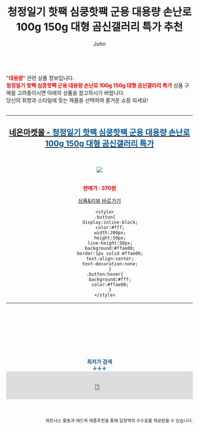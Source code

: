 ﻿---
layout: post
title:  "청정일기 핫팩 심쿵핫팩 군용 대용량 손난로 100g 150g 대형 곰신갤러리 특가 추천"
author: John
categories: [ 대용량 ]
tags: [ 대용량 파일 전송, 대용량 파일 공유, 대용량 동영상 용량 줄이기, 대용량 보조배터리, 대용량 mkv mp4 변환, 대용량 pdf 용량 줄이기, 대용량 과자, 대용량 메일 전송, 대용량 usb, 대용량 와인 ]
image: http://4on.co.kr/data/goods/21/12/50/1000000115/1000000115_list_013.jpg 
description: "청정일기 핫팩 심쿵핫팩 군용 대용량 손난로 100g 150g 대형 곰신갤러리 특가 추천 관련 상품으로 가장 고객 선호도가 높은 제품입니다."
toc: true
toc_sticky: true
---

<br>
"<b><font color='#ff0000'>대용량</font></b>" 관련 상품 정보입니다.
<br>
<b><font color='#ff0000'>청정일기 핫팩 심쿵핫팩 군용 대용량 손난로 100g 150g 대형 곰신갤러리 특가</font></b> 상품 구매를 고려중이시면 아래의 상품을 참고하시기 바랍니다.
<br>
당신의 취향과 스타일에 맞는 제품을 선택하여 즐거운 쇼핑 되세요!
<br><br>
<hr>
<p>
    
<center><h2><a href="https://nico.kr/4BN5dt" target="_blank"><b>네온마켓몰 - <font color='#01579B'>청정일기 핫팩 심쿵핫팩 군용 대용량 손난로 100g 150g 대형 곰신갤러리 특가</font></b></a></h2><br>

<a href="https://nico.kr/4BN5dt" target="_blank"><img src="http://4on.co.kr/data/goods/21/12/50/1000000115/1000000115_list_013.jpg"></a><br><br>

<b><font color='#ff0000'>판매가 : 370원 </font></b><br>

<a href="https://nico.kr/4BN5dt" target="_blank" class="button">상품&리뷰 바로가기</a><p>

        <style>
        .button{
            display:inline-block;
            color:#fff;
            width:200px;
            height:50px;
            line-height:50px;
            background:#ffae00;
            border:1px solid #ffae00;
            text-align:center;
            text-decoration:none;
            }
        .button:hover{
            background:#fff;
            color:#ffae00;
            }
        </style>

<hr>

<br><br><br><br><br><br><br>
<center><b><font color='#01579B' size='medium'>최저가 검색<br>
↓↓↓</font></b></center>
<center><iframe src="https://coupa.ng/b1Tbjx" width="100%" height="75" frameborder="0" scrolling="no" referrerpolicy="unsafe-url"></iframe></center>
<br><br>
<p>
<small>
    <div align="right">파트너스 활동과 애드픽 제품추천을 통해 일정액의 수수료를 제공받을 수 있습니다.</div>
</small>
</p>
